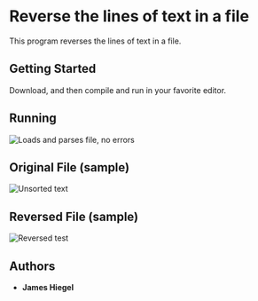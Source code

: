 # Reverse the lines of text in a file

This program reverses the lines of text in a file.

## Getting Started

Download, and then compile and run in your favorite editor.

## Running
![Loads and parses file, no errors](/img/running.PNG)

## Original File (sample)
![Unsorted text](/img/original.PNG)

## Reversed File (sample)
![Reversed test](/img/reversed.PNG)

## Authors

* **James Hiegel**
